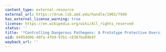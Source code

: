 ```yaml
---
content_type: external-resource
external_url: https://drum.lib.umd.edu/handle/1903/7949
has_external_license_warning: true
license: https://en.wikipedia.org/wiki/All_rights_reserved
status: ''
title: '*Controlling Dangerous Pathegens: A Prototype Protective Oversight System.*'
uid: 0485dd0b-40fa-4fb9-97b1-c8387ba89b47
wayback_url: ''
---
```

